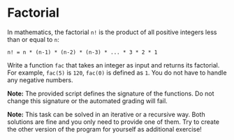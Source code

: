 # Factorial

In mathematics, the factorial `n!` is the product of all positive integers less than or equal to `n`:

    n! = n * (n-1) * (n-2) * (n-3) * ... * 3 * 2 * 1

Write a function `fac` that takes an integer as input and returns its factorial. For example, `fac(5)` is `120`, `fac(0)` is defined as `1`. You do not have to handle any negative numbers.

**Note:** The provided script defines the signature of the functions. Do not change this signature or the automated grading will fail.

**Note:** This task can be solved in an iterative or a recursive way. Both solutions are fine and you only need to provide one of them. Try to create the other version of the program for yourself as additional exercise!

